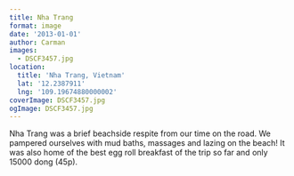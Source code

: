 ```yaml
---
title: Nha Trang
format: image
date: '2013-01-01'
author: Carman
images:
  - DSCF3457.jpg
location:
  title: 'Nha Trang, Vietnam'
  lat: '12.2387911'
  lng: '109.19674880000002'
coverImage: DSCF3457.jpg
ogImage: DSCF3457.jpg
---
```


Nha Trang was a brief beachside respite from our time on the road. We pampered ourselves with mud baths, massages and lazing on the beach! It was also home of the best egg roll breakfast of the trip so far and only 15000 dong (45p).
